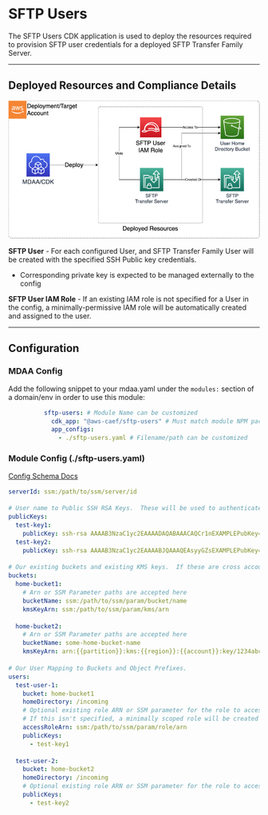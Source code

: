 # SFTP Users

The SFTP Users CDK application is used to deploy the resources required to provision SFTP user credentials for a deployed SFTP Transfer Family Server.

***

## Deployed Resources and Compliance Details

![SFTPUser](../../../constructs/L3/utility/sftp-users-l3-construct/docs/SFTPUser.png)

**SFTP User** - For each configured User, and SFTP Transfer Family User will be created with the specified SSH Public key credentials.

* Corresponding private key is expected to be managed externally to the config

**SFTP User IAM Role** - If an existing IAM role is not specified for a User in the config, a minimally-permissive IAM role will be automatically created and assigned to the user.

***

## Configuration

### MDAA Config

Add the following snippet to your mdaa.yaml under the `modules:` section of a domain/env in order to use this module:

```yaml
          sftp-users: # Module Name can be customized
            cdk_app: "@aws-caef/sftp-users" # Must match module NPM package name
            app_configs:
              - ./sftp-users.yaml # Filename/path can be customized
```

### Module Config (./sftp-users.yaml)

[Config Schema Docs](SCHEMA.md)

```yaml
serverId: ssm:/path/to/ssm/server/id

# User name to Public SSH RSA Keys.  These will be used to authenticate against the SFTP server and user
publicKeys:
  test-key1:
    publicKey: ssh-rsa AAAAB3NzaC1yc2EAAAADAQABAAACAQCr1nEXAMPLEPubKey==
  test-key2:
    publicKey: ssh-rsa AAAAB3NzaC1yc2EAAAABJQAAAQEAsyyGZsEXAMPLEPubKey==

# Our existing buckets and existing KMS keys.  If these are cross account, assure the KMS key, and S3 bucket are shared with the account this is deployed within.
buckets:
  home-bucket1:
    # Arn or SSM Parameter paths are accepted here
    bucketName: ssm:/path/to/ssm/param/bucket/name
    kmsKeyArn: ssm:/path/to/ssm/param/kms/arn

  home-bucket2:
    # Arn or SSM Parameter paths are accepted here
    bucketName: some-home-bucket-name
    kmsKeyArn: arn:{{partition}}:kms:{{region}}:{{account}}:key/1234abcd-12ab-34cd-56ef-1234567890ab

# Our User Mapping to Buckets and Object Prefixes.
users:
  test-user-1:
    bucket: home-bucket1
    homeDirectory: /incoming
    # Optional existing role ARN or SSM parameter for the role to access the bucket na KMS Key.
    # If this isn't specified, a minimally scoped role will be created
    accessRoleArn: ssm:/path/to/ssm/param/role/arn
    publicKeys:
      - test-key1

  test-user-2:
    bucket: home-bucket2
    homeDirectory: /incoming
    # Optional existing role ARN or SSM parameter for the role to access the bucket na KMS Key.
    publicKeys:
      - test-key2
```
